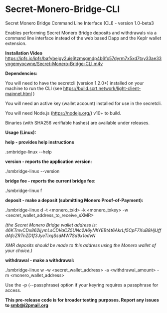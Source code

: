 # Secret-Monero-Bridge-CLI
Secret Monero Bridge Command Line Interface (CLI) - version 1.0-beta3

Enables performing Secret Monero Bridge deposits and withdrawals via a command line interface instead of the web based Dapp and the Keplr wallet extension.

**Installation Video**
https://ipfs.io/ipfs/bafybeigy2uis6tzmsgmdp4b6fx57dyrm7x5xd7txy33ae33yngemyocwne/Secret-Monero-Bridge-CLI.m4v

**Dependencies:**

You will need to have the secretcli (version 1.2.0+) installed on your machine to run the CLI (see https://build.scrt.network/light-client-mainnet.html )

You will need an active key (wallet account) installed for use in the secretcli.

You will need Node.js (https://nodejs.org/) v10+ to build.

Binaries (with SHA256 verifiable hashes) are available under releases.



**Usage (Linux):**

**help - provides help instructions**

.smbridge-linux --help

**version - reports the application version:**

./smbridge-linux --version


**bridge fee - reports the current bridge fee:**

  ./smbridge-linux f

**deposit - make a deposit (submitting Monero Proof-of-Payment):**

  ./smbridge-linux d -t <monero_txid> -k <monero_txkey> -w <secret_wallet_address_to_receive_sXMR>
  
*(the Secret Monero Bridge wallet address is: 46KTmvCDx862ijymLsCDVaCZ5UNc2A6yNhYEBt4t6AkrLf5CpF7XuB8HjUffdAfcZRTnZD1f3JyeTixqSsdMW7Sd9x1odvN*

*XMR deposits should be made to this address using the Monero wallet of your choice.)*

**withdrawal - make a withdrawal:**
  
  ./smbridge-linux w -w <secret_wallet_address> -a <withdrawal_amount> -m <monero_wallet_address>
  
  Use the -p (--passphrase) option if your keyring requires a passphrase for access.
  
**This pre-release code is for broader testing purposes. Report any issues to smb@i2pmail.org**
